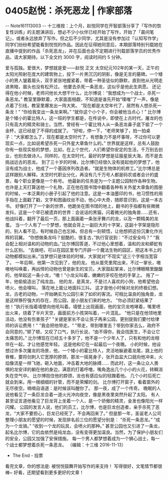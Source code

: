 # 0405赵悦：杀死恶龙 | 作家部落


-- Note161113003 --
十三维按：上个月，赵悦同学在开智部落分享了「写作的恢复性训练」的主题演讲后，想必不少小伙伴已经开始了写作，开始了「晨间笔记」，或者永远放弃了写作。但之后不少同学，尤其是没有参加过「认知写作学」同学们纷纷希望能看到悦悦的作品。因此在征得她同意后，本期部落特别刊载她在直播中提到的作品「杀死恶龙」，并在后面也会不定期进行刊载部落学员的优秀作品，请大家期待。以下全文约 3000 字，阅读时间约 5 分钟。


爱与孤独。爱很大，梦想就是爱——赵悦
正文
太空纪元102年的某一天，正午的太阳光照射在庞大的建筑物上，投下一片黑沉沉的阴影，像是无言的墓碑。一个矮小的男人皱着眉头，双手紧张地握紧着，带着一种圣徒似的静默，直到他从光明走进黑暗，眉头也没有松开过。
他要去杀死一条恶龙，这似乎是他此生夙愿。
还记得在他小时候，老师问他长大想干什么，比尔博说：“我想成为一个战士，杀死一条恶龙。”
教室里静默着，大家面面相觑，不知道是谁先开始“噗嗤”了一声，像是点着了引线，教室里爆发出一阵大笑。
“现在都是太空年代了，居然有人想杀死一条龙！”
“你给我变出一条龙来啊。”
“就你这个小个子，你会被他当点心！”
比尔博是个矮小的霍比特人，这一班的学生都是，在传说中，即使在上古时代，屠龙的也只有高大的精灵和骑士。当然，曾经有一个霍比特人从一条恶龙鼻子底下偷了一个金杯，这已经是了不得的成就了。
“好啦，停一下，“老师笑够了，拍一拍桌子：“大家都怎么了，现在都是太空时代了，有想象力不是坏事呀，不过你可以更现实一点，比如说希望杀死一只外星大章鱼什么的。”
世界就是这样，总有人鼓励你有一些现实些的梦想，比如，在上个世代，人们希望你安定的生活，千万别去创业，也别去做诗人。同样的，在太空时代，最好的梦想是征服星辰大海，而不是去挑战远古的恶龙。
到了三十岁的时候，比尔博已经很久没有提起他的梦想了，他没有成为战士，他成了一个基因序列改造者。“就是生物体的机修工。”比尔博总是这样跟别人解释。太空时代职业分化，再没有几千万号人都是码农或者会计的盛景，每个职业更像是一个称号。
他最新的任务是为一个主题公园制作各种生物。
也许是上天打算送他一个礼物，正在他在图书馆中翻着各种有关外星大章鱼的图册的时候，一本泛黄的小册子引起了他的注意。这是一本油墨印的书，他习惯性的用手指在上面戳了戳，文字和图画纹丝不动，他心中大奇，随即意识到，这是一本古书。
好像打开了一个新的世界，他跪坐在图书馆的地上，翻书的手指都有些微微发抖，这是一个早已被遗弃的世界：会说话的黑猫，闪着微光的独角兽……还有，他战抖着，翻开了最后一页，那上面画着一条张牙舞爪的龙，以及一颗精美的龙蛋。
当一个人有了一个梦想，他就会背上一副巨大的十字架，这副十字架是隐形的，别人看不见，有时候自己也忘掉。但总有一刻顿悟，让他想把这份沉重化作光辉的羽翼。
“你想做条龙吗？挺酷的，很复古，”执行官说到：“不过安全吗？”
“我会配上相对温和的动物的血。”比尔博回答道，不过他心里想着，温和的龙和蟒蛇有什么区别。
“去做吧，可以在园区里专门开辟一个魔法生物的园区，把这本书上的动物都模拟出来。”当梦想只是体验的时候，大家就对“不现实”这三个字相当宽容了。
一年后啊，他第一次见到了，他的龙。
他从蛋壳里爬出来，不过一掌长，嗷嗷地叫唤着，再凶悍的动物也曾是新生的宝贝。大家鼓起掌来，比尔博眼睛里酸酸的，他举起这一条小龙，“嗷！”小龙尖叫着，嫩嫩的牙咬在他的手掌上。
拖了一年，他偷偷造出了纯龙血。
他的龙，是真龙，不是讨人喜欢的小狗，他希望他会喷火，他会嚎叫， 落在地上能让地面抖三抖。
这才是他小时候对龙的终极幻想。
龙，古老的动物，一开始确实为公园引来了如织的客流。可相比温良的独角兽，龙是这样狰狞强大的存在，而公园，是小朋友们来的地方。
"你必须赶紧结果了他！"执行长指着墙壁向他吼叫着。墙壁上出现画面，他的宝贝龙咆哮着，嘴里喷出火来，烧着了半片天空，画面前方小孩哭叫着，一片混乱。
"他只是在他领地里活动，他没有伤害孩子"
"关键是家长不会让孩子再来公园，更别提我们要付给律师的诉讼费用！"
"我会把他带走。“
"带走，带到哪里去？带到你家去么，政府不会同意的，”顿了顿，又叹了口气，执行长说，“由不得你，我会找医生，不会让它太痛苦的。”
比尔博现在已经五十多岁了，他不是一个少年人了，只有和他的龙相伴在一起，才让他感觉年轻。
这是他和它在一起最后一个夜晚。
小的时候，他设想过许多次屠龙的场景，他，一个矮小的霍比特人，灵活地躲避着龙尾，跳上他的脊椎，要将剑刺入它宽厚的脖颈，那龙一摇晃身子，张开血盆大口就向他冲来，火焰像流星一样飞驰，砸入地面，冲击着大地的脉搏……
而此时，这一条让众人畏惧的龙安详的躺在他的身边，满意的打着呼噜，嘴角逸出几个小小的火花，转瞬消失在空气中。
比尔博抱住他的脖颈，龙也有感应似的轻蹭着他。
几个小时后死亡就会到来。用一根细细的针管，而不是荣耀的剑。
比尔博打开窗子，看着窗外的无尽夜空。喃喃自语道：是时候该叫醒你了。
那一夜，成了一个传奇。
晚眠的人说他看见了一条巨龙合着一道火光冲向夜空，像是黑夜里突然升起了太阳。
有人甚至证言道他看见了巨龙背上坐着一个人，是一个骄傲的精灵，金发也像阳光一样闪耀。
公园的发言人说，他们的员工，比尔博，也是巨龙创造者，亲手杀死了恶龙，“大家不要担心，巨龙已经死了，不会再回来了。”
但是那一年，圣诞老人公司整理小朋友的愿望的时候，发现排名前三位的愿望分别是：
“杀死一条恶龙。”
“成为一个龙骑。”
“收到一个龙的玩具，会喷火的那种。”
甚至公园也又引进了一条龙，起名比尔博，它的血依然是纯龙血，没有变得更加温良。当然，为了保护小朋友们的安全，公园又加强了安保措施。
每一个男人都梦想着成为一个狮心战士，每一个战士都梦想着杀死一条恶龙。
（编辑：十三维 2016-11-13）
- The End -
投票

看完文章，你的想法是:
被悦悦鼓舞开始写作的来支持！
写得很好，文笔情节都很棒~
好看，还期望看到更多更好的文章！